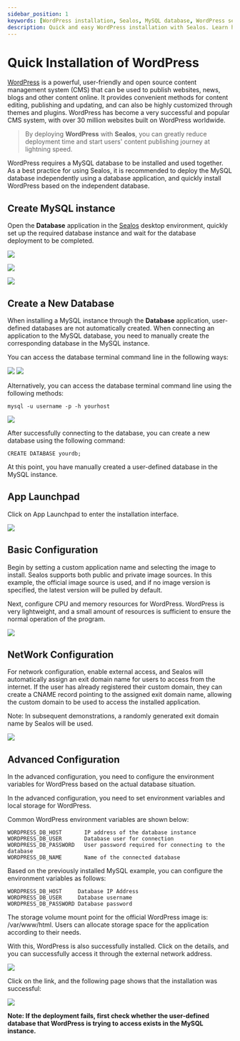 ```yaml
---
sidebar_position: 1
keywords: [WordPress installation, Sealos, MySQL database, WordPress setup, CMS deployment]
description: Quick and easy WordPress installation with Sealos. Learn how to set up WordPress and MySQL database for a seamless CMS deployment.
---
```


# Quick Installation of WordPress

[WordPress](https://github.com/WordPress/WordPress) is a powerful, user-friendly and open source content management
system (CMS) that can be used to publish websites, news, blogs and other content online. It provides convenient methods
for content editing, publishing and updating, and can also be highly customized through themes and plugins. WordPress
has become a very successful and popular CMS system, with over 30 million websites built on WordPress worldwide.

> By deploying **WordPress** with **Sealos**, you can greatly reduce deployment time and start users' content publishing
> journey at lightning speed.

WordPress requires a MySQL database to be installed and used together. As a best practice for using Sealos, it is
recommended to deploy the MySQL database independently using a database application, and quickly install WordPress based
on the independent database.

## Create MySQL instance

Open the **Database** application in the [Sealos](https://cloud.sealos.io) desktop environment, quickly set up the
required database instance and wait for the database deployment to be completed.

![](../images/wordpress_15.png)

![](../images/wordpress_16.png)

![](../images/wordpress_17.png)

## Create a New Database

When installing a MySQL instance through the **Database** application, user-defined databases are not automatically
created. When connecting an application to the MySQL database, you need to manually create the corresponding database in
the MySQL instance.

You can access the database terminal command line in the following ways:

![](../images/wordpress_12.png)
![](../images/wordpress_13.png)

Alternatively, you can access the database terminal command line using the following methods:

`mysql -u username -p -h yourhost`

![](../images/wordpress_14.png)

After successfully connecting to the database, you can create a new database using the following command:

`CREATE DATABASE yourdb;`

At this point, you have manually created a user-defined database in the MySQL instance.

## App Launchpad

Click on App Launchpad to enter the installation interface.

![](../images/wordpress_1.png)

## Basic Configuration

Begin by setting a custom application name and selecting the image to install. Sealos supports both public and private
image sources. In this example, the official image source is used, and if no image version is specified, the latest
version will be pulled by default.

Next, configure CPU and memory resources for WordPress. WordPress is very lightweight, and a small amount of resources
is sufficient to ensure the normal operation of the program.

![](../images/wordpress_8.png)

## NetWork Configuration

For network configuration, enable external access, and Sealos will automatically assign an exit domain name for users to
access from the internet. If the user has already registered their custom domain, they can create a CNAME record
pointing to the assigned exit domain name, allowing the custom domain to be used to access the installed application.

Note: In subsequent demonstrations, a randomly generated exit domain name by Sealos will be used.

![](../images/wordpress_9.png)

## Advanced Configuration

In the advanced configuration, you need to configure the environment variables for WordPress based on the actual
database situation.

In the advanced configuration, you need to set environment variables and local storage for WordPress.

Common WordPress environment variables are shown below:

```Plain
WORDPRESS_DB_HOST       IP address of the database instance
WORDPRESS_DB_USER       Database user for connection
WORDPRESS_DB_PASSWORD   User password required for connecting to the database
WORDPRESS_DB_NAME       Name of the connected database
```

Based on the previously installed MySQL example, you can configure the environment variables as follows:

```Plain
WORDPRESS_DB_HOST     Database IP Address
WORDPRESS_DB_USER     Database username
WORDPRESS_DB_PASSWORD Database password
```

The storage volume mount point for the official WordPress image is: /var/www/html. Users can allocate storage space for
the application according to their needs.

With this, WordPress is also successfully installed. Click on the details, and you can successfully access it through
the external network address.

![](../images/wordpress_10.png)

Click on the link, and the following page shows that the installation was successful:

![](../images/wordpress_11.png)

**Note: If the deployment fails, first check whether the user-defined database that WordPress is trying to access exists
in the MySQL instance.**


